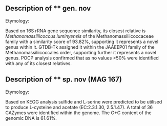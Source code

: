 ## Description of ** gen. nov 
<!-- 
Genome completeness is ;97.98
Genome contamination is ;0.06
 -->

Etymology: 

Based on 16S rRNA gene sequence similarity, 
its closest relative is 
*Methanomassiliicoccus luminyensis* of the Methanomassiliicoccaceae family with a similarity score of 93.82%, 
supporting it represents a novel genus within it. 
GTDB-Tk assigned it within the 
JAAEEP01 family of the Methanomassiliicoccales order, supporting further it represents a novel genus. 
POCP analysis confirmed that as no values >50% were identified with any of its closest relatives. 



## Description of ** sp. nov (MAG 167)

Etymology:

Based on KEGG analysis
sulfide and L-serine were predicted to be utilised to produce L-cysteine and acetate (EC:2.3.1.30, 2.5.1.47).
A total of 36 CAZymes were identified within the genome. 
The G+C content of the genomic DNA is  61.61%. 

